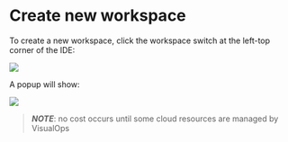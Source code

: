# Create new workspace

To create a new workspace, click the workspace switch at the left-top corner of the IDE:

![](https://raw.githubusercontent.com/VisualOps/book-image/master/ide_workspace_switch.png)<br />

A popup will show:

![](https://raw.githubusercontent.com/VisualOps/book-image/master/ide_workspace_create.png)<br />

> ***NOTE***: no cost occurs until some cloud resources are managed by VisualOps
